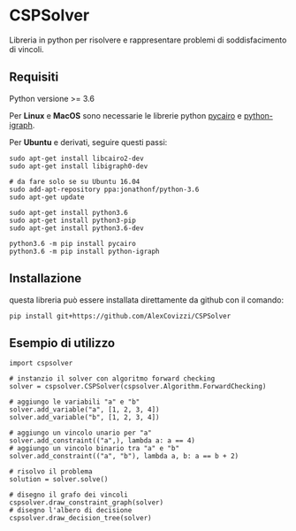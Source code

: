 # CSPSolver
Libreria in python per risolvere e rappresentare problemi di soddisfacimento di vincoli.

## Requisiti

Python versione >= 3.6

Per **Linux** e **MacOS** sono necessarie le librerie python [pycairo](https://cairographics.org/pycairo/) e [python-igraph](https://igraph.org/python/).

Per **Ubuntu** e derivati, seguire questi passi:
```
sudo apt-get install libcairo2-dev
sudo apt-get install libigraph0-dev

# da fare solo se su Ubuntu 16.04
sudo add-apt-repository ppa:jonathonf/python-3.6
sudo apt-get update

sudo apt-get install python3.6
sudo apt-get install python3-pip
sudo apt-get install python3.6-dev

python3.6 -m pip install pycairo
python3.6 -m pip install python-igraph
```

## Installazione

questa libreria può essere installata direttamente da github con il comando:

```
pip install git+https://github.com/AlexCovizzi/CSPSolver
```

## Esempio di utilizzo

```
import cspsolver

# instanzio il solver con algoritmo forward checking
solver = cspsolver.CSPSolver(cspsolver.Algorithm.ForwardChecking)

# aggiungo le variabili "a" e "b"
solver.add_variable("a", [1, 2, 3, 4])
solver.add_variable("b", [1, 2, 3, 4])

# aggiungo un vincolo unario per "a"
solver.add_constraint(("a",), lambda a: a == 4)
# aggiungo un vincolo binario tra "a" e "b"
solver.add_constraint(("a", "b"), lambda a, b: a == b + 2)

# risolvo il problema
solution = solver.solve()

# disegno il grafo dei vincoli
cspsolver.draw_constraint_graph(solver)
# disegno l'albero di decisione
cspsolver.draw_decision_tree(solver)

```
